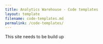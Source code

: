 ```yaml
---
title: Analytics Warehouse - Code templates
layout: template
filename: code-templates.md
permalink: /code-templates/
--- 
```

This site needs to be build up